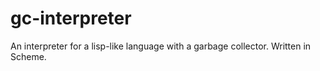 # gc-interpreter
An interpreter for a lisp-like language with a garbage collector. Written in Scheme.
